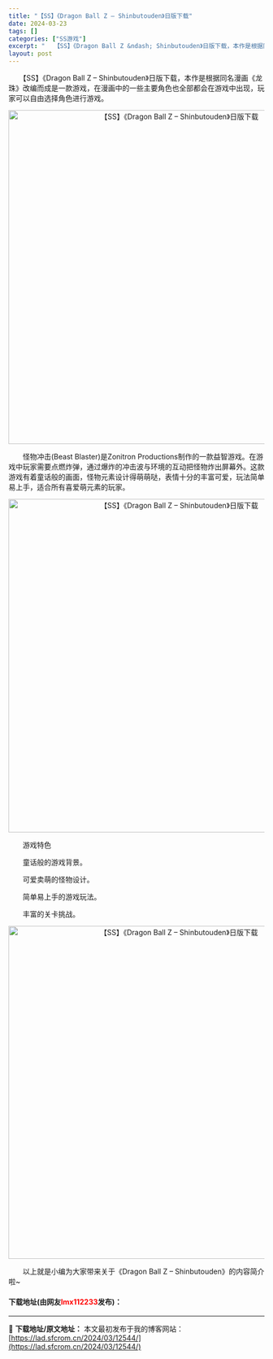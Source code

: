 ```yaml
---
title: "【SS】《Dragon Ball Z – Shinbutouden》日版下载"
date: 2024-03-23
tags: []
categories: ["SS游戏"]
excerpt: "　　【SS】《Dragon Ball Z &ndash; Shinbutouden》日版下载，本作是根据同名漫画《龙珠》改编而成是一款游戏，在漫画中的一些主要角色也全部都会在游戏中出现，玩家可以自由选择角色进行游戏。 　　怪物冲击(Beast Blaster)是Zonitron Production&hellip;"
layout: post
---
```


 <p>　　【SS】《Dragon Ball Z &ndash; Shinbutouden》日版下载，本作是根据同名漫画《龙珠》改编而成是一款游戏，在漫画中的一些主要角色也全部都会在游戏中出现，玩家可以自由选择角色进行游戏。</p> <p align="center"><img align="" border="0" src="https://lad.sfcrom.cn/wp-content/uploads/2024/03/20240323_65fefd62a8c38.png" width="657" alt="【SS】《Dragon Ball Z – Shinbutouden》日版下载" /></p> <p>　　怪物冲击(Beast Blaster)是Zonitron Productions制作的一款益智游戏。在游戏中玩家需要点燃炸弹，通过爆炸的冲击波与环境的互动把怪物炸出屏幕外。这款游戏有着童话般的画面，怪物元素设计得萌萌哒，表情十分的丰富可爱，玩法简单易上手，适合所有喜爱萌元素的玩家。</p> <p align="center"><img align="" border="0" src="https://lad.sfcrom.cn/wp-content/uploads/2024/03/20240323_65fefd635fce6.png" width="656" alt="【SS】《Dragon Ball Z – Shinbutouden》日版下载" /></p> <p>　　游戏特色</p> <p>　　童话般的游戏背景。</p> <p>　　可爱卖萌的怪物设计。</p> <p>　　简单易上手的游戏玩法。</p> <p>　　丰富的关卡挑战。</p> <p align="center"><img align="" border="0" src="https://lad.sfcrom.cn/wp-content/uploads/2024/03/20240323_65fefd640f35a.png" width="655" alt="【SS】《Dragon Ball Z – Shinbutouden》日版下载" /></p> <p>　　以上就是小编为大家带来关于《Dragon Ball Z &ndash; Shinbutouden》的内容简介啦~</p> <p><h4>下载地址(由网友<font color="red">lmx112233</font>发布)：</h4></p> 

---
📖 **下载地址/原文地址：** 本文最初发布于我的博客网站：[https://lad.sfcrom.cn/2024/03/12544/](https://lad.sfcrom.cn/2024/03/12544/)
